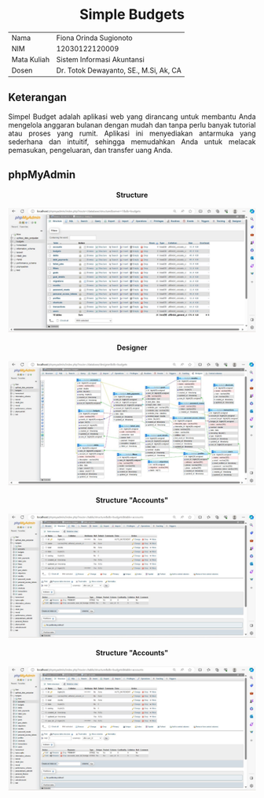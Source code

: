<!DOCTYPE html>
<html>
<head>
  <h1 align="center">Simple Budgets</h1>
</head>
<body>

<table>
  <tr><td>Nama</td><td>Fiona Orinda Sugionoto</td></tr>
  <tr><td>NIM</td><td>12030122120009</td></tr>
  <tr><td>Mata Kuliah</td><td>Sistem Informasi Akuntansi</td></tr>
  <tr><td>Dosen</td><td>Dr. Totok Dewayanto, SE., M.Si, Ak, CA</td></tr>
</table>

<h2>Keterangan</h2>
<p align="justify">Simpel Budget adalah aplikasi web yang dirancang untuk membantu Anda mengelola anggaran bulanan dengan mudah dan tanpa perlu banyak tutorial atau proses yang rumit. Aplikasi ini menyediakan antarmuka yang sederhana dan intuitif, sehingga memudahkan Anda untuk melacak pemasukan, pengeluaran, dan transfer uang Anda.</p>

<h2>phpMyAdmin</h2>

<h4 align="center">Structure</h4>
<img src="screenshots/structure.jpg" alt="Structure">

<h4 align="center">Designer</h4>
<img src="screenshots/designer.jpg" alt="Designer">

<h4 align="center">Structure "Accounts"</h4>
<img src="screenshots/accounts.jpg" alt="Accounts">

<h4 align="center">Structure "Accounts"</h4>
<img src="screenshots/accounts.jpg" alt="Accounts">

</body>
</html>

